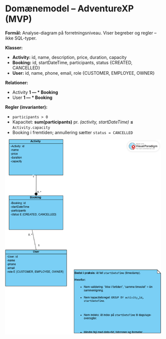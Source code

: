 # Domænemodel – AdventureXP (MVP)

**Formål:** Analyse-diagram på forretningsniveau. Viser begreber og regler – ikke SQL-typer.

**Klasser:**
- **Activity:** id, name, description, price, duration, capacity
- **Booking:** id, startDateTime, participants, status {CREATED, CANCELLED}
- **User:** id, name, phone, email, role {CUSTOMER, EMPLOYEE, OWNER}

**Relationer:**
- Activity **1 — * Booking**
- User **1 — * Booking**

**Regler (invarianter):**
- `participants > 0`
- Kapacitet: **sum(participants)** pr. *(activity, startDateTime)* **≤** `Activity.capacity`
- Booking i fremtiden; annullering sætter `status = CANCELLED`



![Domain](./domainmodel_adventure_mvp.png)

